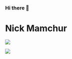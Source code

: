 ### Hi there 👋
<h1> Nick Mamchur </h1>

![](https://img.sheilds.io/badge/DMIT-SysAdmin-NAIT-informational)

<img align="center" src="https://github-readme-stats.vercel.app/api/?username=nickmamchur&theme=<THEME_NAME>" />


